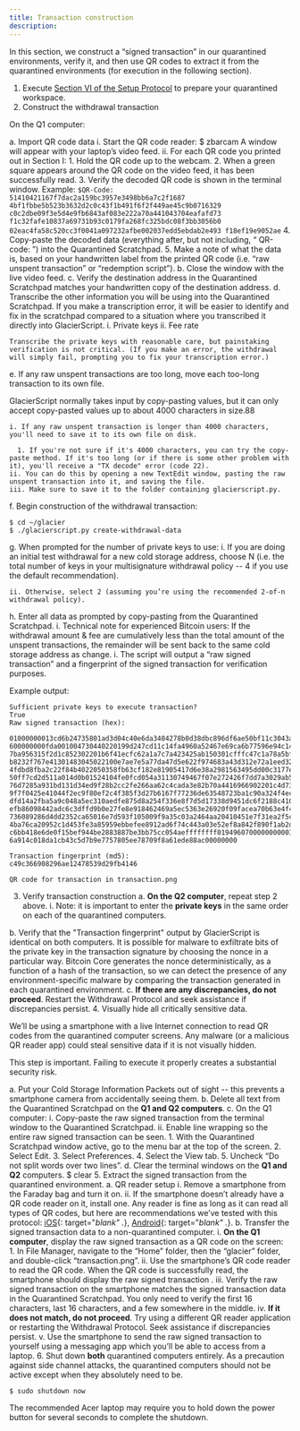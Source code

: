 ```yaml
---
title: Transaction construction
description:
---
```


In this section, we construct a “signed transaction” in our quarantined environments, verify it, and then use QR codes to extract it from the quarantined environments (for execution in the following section).

1. Execute [Section VI of the Setup Protocol](../setup/quarantined-workspace/) to prepare your quarantined workspace.
2. Construct the withdrawal transaction

On the Q1 computer:

  a. Import QR code data
    i. Start the QR code reader: $ zbarcam
    A window will appear with your laptop’s video feed.
    ii. For each QR code you printed out in Section I:
      1. Hold the QR code up to the webcam.
      2. When a green square appears around the QR code on the video feed, it has been successfully read.
      3. Verify the decoded QR code is shown in the terminal window. Example:
      ```
      $QR-Code:
      51410421167f7dac2a159bc3957e3498bb6a7c2f1687
      4bf1fbbe5b523b3632d2c0c43f1b491f6f2f449ae45c9b0716329
      c0c2dbe09f3e5d4e9fb6843af083e222a70a441043704eafafd73
      f1c32fafe10837a69731b93c0179fa268fc325bdc08f3bb3056b0
      02eac4fa58c520cc3f0041a097232afbe002037edd5ebdab2e493
      f18ef19e9052ae
      ```
      4. Copy-paste the decoded data (everything after, but not including, “ QR-code: ”) into the Quarantined Scratchpad.
      5. Make a note of what the data is, based on your handwritten label from the
      printed QR code (i.e. “raw unspent transaction” or “redemption script”).
  b. Close the window with the live video feed.
  c. Verify the destination address in the Quarantined Scratchpad matches your handwritten copy of the destination address.
  d. Transcribe the other information you will be using into the Quarantined
  Scratchpad. If you make a transcription error, it will be easier to identify and
  fix in the scratchpad compared to a situation where you transcribed it directly
  into GlacierScript.
    i. <span class="danger">Private keys</span>
    ii. Fee rate

    Transcribe the private keys with reasonable care, but painstaking verification is not critical. (If you make an error, the withdrawal will simply fail, prompting you to fix your transcription error.)

  e. If any raw unspent transactions are too long, move each too-long transaction to its own file.

  GlacierScript normally takes input by copy-pasting values, but it can only accept copy-pasted values up to about 4000 characters in size.88

    i. If any raw unspent transaction is longer than 4000 characters, you'll need to save it to its own file on disk.

      1. If you're not sure if it's 4000 characters, you can try the copy-paste method. If it's too long (or if there is some other problem with it), you'll receive a "TX decode" error (code 22).
    ii. You can do this by opening a new TextEdit window, pasting the raw unspent transaction into it, and saving the file.
    iii. Make sure to save it to the folder containing glacierscript.py.
  f. Begin construction of the withdrawal transaction:
  ```
  $ cd ~/glacier
  $ ./glacierscript.py create-withdrawal-data
  ```

  g. When prompted for the number of private keys to use:
    i. If you are doing an initial test withdrawal for a new cold storage address, choose N (i.e. the total number of keys in your multisignature withdrawal policy -- 4 if you use the default recommendation).

    ii. Otherwise, select 2 (assuming you’re using the recommended 2-of-n withdrawal policy).
  h. Enter all data as prompted by copy-pasting from the Quarantined Scratchpad.
    i. Technical note for experienced Bitcoin users: If the withdrawal amount & fee are cumulatively less than the total amount of the unspent transactions, the remainder will be sent back to the same cold storage address as change.
  i. The script will output a “raw signed transaction” and a fingerprint of the signed transaction for verification purposes.

  Example output:
  ```
  Sufficient private keys to execute transaction?
  True
  Raw signed transaction (hex):

  01000000013cd6b24735801ad3d04c40e6da3404278b0d38dbc896df6ae50bf11c3043a49
  600000000fda001004730440220199d247cd11c14fa4960a52467e69ca6b77596e94c14f2
  7ba956315f2d1c852302201b6f41ecfc62a1a7c7a423425ab150301cfffc47c1a78a5bf13
  b8232f767e41301483045022100e7ae7e5a77da47d5e622f974683a43d312e72a1eed329d
  4fdbd8fba2c22f84b4022050358fb63cf182e81905417d6e38a2981563495dd00c3177ee6
  50ff7cd2d511a014d0b01524104fe0fcd054a31130749467f07e272426f7dd7a3029ab5b0
  76d7285a931bd131d34ed9f28b2cc2fe266aa62c4cada3e82b70a4416966902201c4d7375
  9f7f0425e41044f2ec9f80ef2c4f385f3d27b6167f77236de63548723ba1c90a324f4ec46
  dfd14a2fba5a9c048a5ec310aedfe875d8a254f336e8f7d5d17338d9451dc6f2188c4104a
  efb86098442adc6c3dffd9b0e27fe8e918462469a5ec5363e26920f09facea70b63e4f4d2
  736089286d4dd2352ca65016e7d593f105009f9a35c03a2464aa20410451e7f31ea2f5cb1
  4ba76ca20952c1d453fe3a85959ebbefee8912ad6f74c443a03e52ef8a842f890f1ab2d69
  c6bb418e6de0f15bef944be2883887be3bb75cc054aeffffffff019496070000000000197
  6a914c018da1cb43c5d7b9e7757805ee78709f8a61ede88ac00000000

  Transaction fingerprint (md5):
  c49c366908296ae12478539d29fb4146

  QR code for transaction in transaction.png
  ```

3. Verify transaction construction
  a. **On the Q2 computer**, repeat step 2 above.
    i. Note: it is important to enter the **private keys** in the same order on each of the quarantined computers.

  b. Verify that the <span class="warning">"Transaction fingerprint"</span> output by GlacierScript is identical
  on both computers. It is possible for malware to exfiltrate bits of the private
  key in the transaction signature by choosing the nonce in a particular way.
  Bitcoin Core generates the nonce deterministically, as a function of a hash of the
  transaction, so we can detect the presence of any environment-specific malware by
  comparing the transaction generated in each quarantined environment.
  c. **If there are any discrepancies, do not proceed**. Restart the Withdrawal Protocol
  and seek assistance if discrepancies persist.
4. Visually hide all critically sensitive data.

We’ll be using a smartphone with a live Internet connection to read QR codes from
the quarantined computer screens. Any malware (or a malicious QR reader app) could
steal sensitive data if it is not visually hidden.

This step is important. Failing to execute it properly creates a substantial security risk.

  a. Put your <span class="danger">Cold Storage Information Packets</span> out of sight -- this prevents a
  smartphone camera from accidentally seeing them.
  b. Delete all text from the Quarantined Scratchpad on the **Q1 and Q2 computers**.
  c. On the Q1 computer:
    i. Copy-paste the <span class="warning">raw signed transaction</span> from the terminal window to the
    Quarantined Scratchpad.
    ii. Enable line wrapping so the entire <span class="warning">raw signed transaction</span> can be seen.
      1. With the Quarantined Scratchpad window active, go to the menu bar at the top of the screen.
      2. Select Edit.
      3. Select Preferences.
      4. Select the View tab.
      5. Uncheck “Do not split words over two lines”.
  d. Clear the terminal windows on the **Q1 and Q2** computers. $ clear
5. Extract the signed transaction from the quarantined environment.
  a. QR reader setup
    i. Remove a smartphone from the Faraday bag and turn it on.
    ii. If the smartphone doesn’t already have a QR code reader on it, install one. Any reader is fine as long as it can read all types of QR codes, but here are recommendations we’ve tested with this protocol:
    [iOS](https://itunes.apple.com/us/app/qr-reader-for-iphone/id368494609?mt=8){: target="_blank" ._},
    [Android](https://play.google.com/store/apps/details?id=com.application_4u.qrcode.barcode.scanner.reader.flashlight&hl=en){: target="_blank" ._}.
  b. Transfer the signed transaction data to a non-quarantined computer.
    i. **On the Q1 computer**, display the <span class="warning">raw signed transaction</span> as a QR code on the screen:
      1. In File Manager, navigate to the “Home” folder, then the “glacier” folder, and double-click “transaction.png”.
    ii. Use the smartphone’s QR code reader to read the QR code. When the QR code is successfully read, the smartphone should display the <span class="warning"> raw signed transaction</span> .
    iii. Verify the <span class="warning">raw signed transaction</span> on the smartphone matches the signed transaction data in the Quarantined Scratchpad. You only need to verify the first 16 characters, last 16 characters, and a few somewhere in the middle.
    iv. **If it does not match, do not proceed**. Try using a different QR reader application or restarting the Withdrawal Protocol. Seek assistance if discrepancies persist.
    v. Use the smartphone to send the <span class="warning">raw signed transaction</span> to yourself using a messaging app which you’ll be able to access from a laptop.
6. Shut down **both** quarantined computers entirely. As a precaution against side
channel attacks, the quarantined computers should not be active except when they
absolutely need to be.
```
$ sudo shutdown now
```
The recommended Acer laptop may require you to hold down the power button for several seconds to complete the shutdown.
